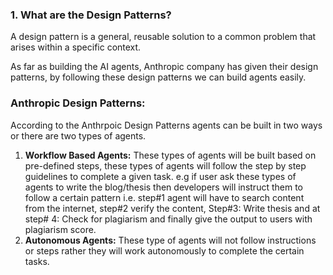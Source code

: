 ### 1. What are the Design Patterns?

A design pattern is a general, reusable solution to a common problem that arises within a specific context.

As far as building the AI agents, Anthropic company has given their design patterns, by following these design patterns we can build agents easily.

### Anthropic Design Patterns:

According to the Anthrpoic Design Patterns agents can be built in two ways or there are two types of agents.

1. **Workflow Based Agents:** These types of agents will be built based on pre-defined steps, these types of agents will follow the step by step guidelines to complete a given task.
   e.g if user ask these types of agents to write the blog/thesis then developers will instruct them to follow a certain pattern i.e. step#1 agent will have to search content from the internet, step#2 verify the content, Step#3: Write thesis and at step# 4: Check for plagiarism and finally give the output to users with plagiarism score.
2. **Autonomous Agents:** These type of agents will not follow instructions or steps rather they will work autonomously to complete the certain tasks.
